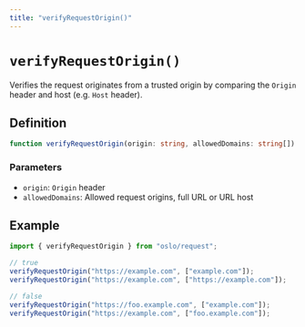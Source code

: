 ```yaml
---
title: "verifyRequestOrigin()"
---
```


# `verifyRequestOrigin()`

Verifies the request originates from a trusted origin by comparing the `Origin` header and host (e.g. `Host` header).

## Definition

```ts
function verifyRequestOrigin(origin: string, allowedDomains: string[]): boolean;
```

### Parameters

- `origin`: `Origin` header
- `allowedDomains`: Allowed request origins, full URL or URL host

## Example

```ts
import { verifyRequestOrigin } from "oslo/request";

// true
verifyRequestOrigin("https://example.com", ["example.com"]);
verifyRequestOrigin("https://example.com", ["https://example.com"]);

// false
verifyRequestOrigin("https://foo.example.com", ["example.com"]);
verifyRequestOrigin("https://example.com", ["foo.example.com"]);
```
